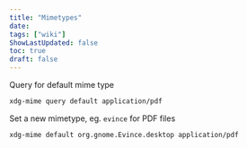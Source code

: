 ```yaml
---
title: "Mimetypes"
date: 
tags: ["wiki"]
ShowLastUpdated: false
toc: true
draft: false
---
```



Query for default mime type 

```sh
xdg-mime query default application/pdf
```

Set a new mimetype, eg. `evince` for PDF files

```sh
xdg-mime default org.gnome.Evince.desktop application/pdf
```






